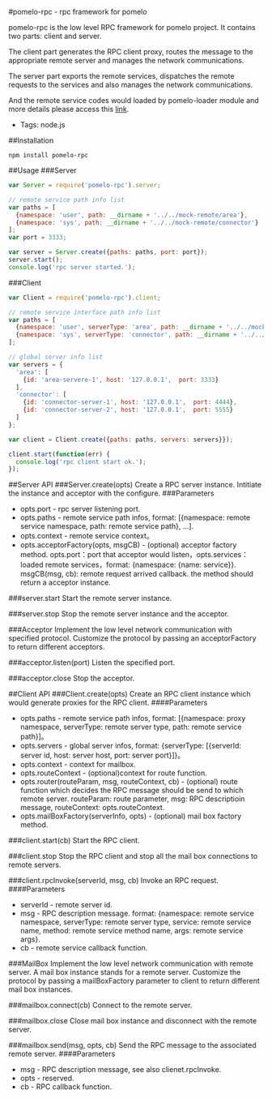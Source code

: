 #pomelo-rpc - rpc framework for pomelo

pomelo-rpc is the low level RPC framework for pomelo project. It contains two parts: client and server.

The client part generates the RPC client proxy, routes the message to the appropriate remote server and manages the network communications.

The server part exports the remote services, dispatches the remote requests to the services and also manages the network communications.

And the remote service codes would loaded by pomelo-loader module and more details please access this [link](https://github.com/node-pomelo/pomelo-loader).

+ Tags: node.js

##Installation
```
npm install pomelo-rpc
```

##Usage
###Server
``` javascript
var Server = require('pomelo-rpc').server;

// remote service path info list
var paths = [
  {namespace: 'user', path: __dirname + '../../mock-remote/area'},
  {namespace: 'sys', path: __dirname + '../../mock-remote/connector'}
];
var port = 3333;

var server = Server.create({paths: paths, port: port});
server.start();
console.log('rpc server started.');
```

###Client
``` javascript
var Client = require('pomelo-rpc').client;

// remote service interface path info list
var paths = [
  {namespace: 'user', serverType: 'area', path: __dirname + '../../mock-remote/area'},
  {namespace: 'sys', serverType: 'connector', path: __dirname + '../../mock-remote/connector'}
];

// global server info list
var servers = {
  'area': [
    {id: 'area-servere-1', host: '127.0.0.1',  port: 3333}
  ],
  'connector': [
    {id: 'connector-server-1', host: '127.0.0.1',  port: 4444},
    {id: 'connector-server-2', host: '127.0.0.1',  port: 5555}
  ]
};

var client = Client.create({paths: paths, servers: servers}});

client.start(function(err) {
  console.log('rpc client start ok.');
});
```

##Server API
###Server.create(opts)
Create a RPC server instance. Intitiate the instance and acceptor with the configure.
###Parameters
+ opts.port - rpc server listening port.
+ opts.paths - remote service path infos, format: [{namespace: remote service namespace, path: remote service path}, ...].
+ opts.context - remote service context。
+ opts.acceptorFactory(opts, msgCB) - (optional) acceptor factory method. opts.port：port that acceptor would listen，opts.services：loaded remote services，format: {namespace: {name: service}}. msgCB(msg, cb): remote request arrived callback. the method should return a acceptor instance.

###server.start
Start the remote server instance.

###server.stop
Stop the remote server instance and the acceptor.

###Acceptor
Implement the low level network communication with specified protocol. Customize the protocol by passing an acceptorFactory to return different acceptors.

###acceptor.listen(port)
Listen the specified port.

###acceptor.close
Stop the acceptor.

##Client API
###Client.create(opts)
Create an RPC client instance which would generate proxies for the RPC client.
####Parameters
+ opts.paths - remote service path infos, format: [{namespace: proxy namespace, serverType: remote server type, path: remote service path}]。
+ opts.servers - global server infos, format: {serverType: [{serverId: server id, host: server host, port: server port}]}。
+ opts.context - context for mailbox.
+ opts.routeContext - (optional)context for route function.
+ opts.router(routeParam, msg, routeContext, cb) - (optional) route function which decides the RPC message should be send to which remote server. routeParam: route parameter, msg: RPC descriptioin message, routeContext: opts.routeContext.
+ opts.mailBoxFactory(serverInfo, opts) - (optional) mail box factory method.

###client.start(cb)
Start the RPC client.

###client.stop
Stop the RPC client and stop all the mail box connections to remote servers.

###client.rpcInvoke(serverId, msg, cb)
Invoke an RPC request.
####Parameters
+ serverId - remote server id.
+ msg - RPC description message. format: {namespace: remote service namespace, serverType: remote server type, service: remote service name, method: remote service method name, args: remote service args}.
+ cb - remote service callback function.

###MailBox
Implement the low level network communication with remote server. A mail box instance stands for a remote server. Customize the protocol by passing a mailBoxFactory parameter to client to return different mail box instances.

###mailbox.connect(cb)
Connect to the remote server.

###mailbox.close
Close mail box instance and disconnect with the remote server.

###mailbox.send(msg, opts, cb)
Send the RPC message to the associated remote server.
####Parameters
+ msg - RPC description message, see also clienet.rpcInvoke.
+ opts - reserved.
+ cb - RPC callback function.